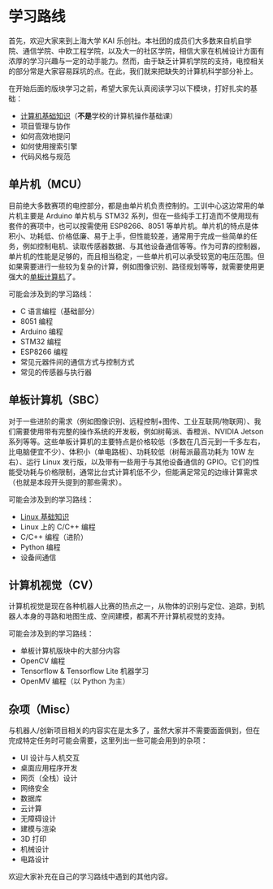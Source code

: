 # 学习路线

首先，欢迎大家来到上海大学 KAI 乐创社。本社团的成员们大多数来自机自学院、通信学院、中欧工程学院，以及大一的社区学院，相信大家在机械设计方面有浓厚的学习兴趣与一定的动手能力。然而，由于缺乏计算机学院的支持，电控相关的部分常是大家容易踩坑的点。在此，我们就来把缺失的计算机科学部分补上。

在开始后面的版块学习之前，希望大家先认真阅读学习以下模块，打好扎实的基础：

* [计算机基础知识](./basic/cs-basic/beginning.md)（**不是**学校的计算机操作基础课）
* 项目管理与协作
* 如何高效地提问
* 如何使用搜索引擎
* 代码风格与规范

## 单片机（MCU）

目前绝大多数赛项的电控部分，都是由单片机负责控制的。工训中心这边常用的单片机主要是 Arduino 单片机与 STM32 系列，但在一些纯手工打造而不使用现有套件的赛项中，也可以按需使用 ESP8266、8051 等单片机。单片机的特点是体积小、功耗低、价格低廉、易于上手，但性能较差，通常用于完成一些简单的任务，例如控制电机、读取传感器数据、与其他设备通信等等。作为可靠的控制器，单片机的性能是足够的，而且相当稳定，一些单片机可以承受较宽的电压范围。但如果需要进行一些较为复杂的计算，例如图像识别、路径规划等等，就需要使用更强大的[单板计算机](#单板计算机sbc)了。

可能会涉及到的学习路线：

* C 语言编程（基础部分）
* 8051 编程
* Arduino 编程
* STM32 编程
* ESP8266 编程
* 常见元器件间的通信方式与控制方式
* 常见的传感器与执行器

## 单板计算机（SBC）

对于一些进阶的需求（例如图像识别、远程控制+图传、工业互联网/物联网）、我们需要使用带有完整的操作系统的开发板，例如树莓派、香橙派、NVIDIA Jetson 系列等等。这些单板计算机的主要特点是价格较低（多数在几百元到一千多左右，比电脑便宜不少）、体积小（单电路板）、功耗较低（树莓派最高功耗为 10W 左右）、运行 Linux 发行版，以及带有一些用于与其他设备通信的 GPIO。它们的性能受功耗与价格限制，通常比台式计算机低不少，但能满足常见的边缘计算需求（也就是本段开头提到的那些需求）。

可能会涉及到的学习路线：

* [Linux 基础知识](./sbc/linux-basic/beginning.md) 
* Linux 上的 C/C++ 编程
* C/C++ 编程（进阶）
* Python 编程
* 设备间通信

## 计算机视觉（CV）

计算机视觉是现在各种机器人比赛的热点之一，从物体的识别与定位、追踪，到机器人本身的寻路和地图生成、空间建模，都离不开计算机视觉的支持。

可能会涉及到的学习路线：

* 单板计算机版块中的大部分内容
* OpenCV 编程
* Tensorflow & Tensorflow Lite 机器学习
* OpenMV 编程（以 Python 为主）

## 杂项（Misc）

与机器人/创新项目相关的内容实在是太多了，虽然大家并不需要面面俱到，但在完成特定任务时可能会需要，这里列出一些可能会用到的杂项：

* UI 设计与人机交互
* 桌面应用程序开发
* 网页（全栈）设计
* 网络安全
* 数据库
* 云计算
* 无障碍设计
* 建模与渲染
* 3D 打印
* 机械设计
* 电路设计

欢迎大家补充在自己的学习路线中遇到的其他内容。

